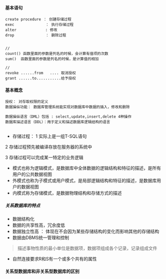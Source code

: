 
#### 基本语句
```
create procedure ： 创建存储过程
exec              ： 执行存储过程
alter             : 修改
drop              ： 删除过程


//
count() 函数里面的参数是列名的时候，会计算有值项的次数
sum()  函数里面的参数是列名的时候，是计算值的相加

//
revoke ......from   .... 取消授权
grant ......to...........给予授权

```
#### 基本概念
```
授权： 对存取权限的定义
数据操纵功能： 数据库管理系统能实现对数据库中数据的插入，修改和删除

数据操纵语言（DML）包括 : select,update,insert,delete 4种操作
数据库描述语言（DDL）：用于定义和描述数据库逻辑结构的语言


```
+ 存储过程：
1 实际上是一组T-SQL语句  
 
2 存储过程预先被编译存放在服务器的系统中  

3 存储过程可以完成某一特定的业务逻辑  

+ 模式也称为逻辑模式，是数据库中全体数据的逻辑结构和特征的描述，是所有用户的公共数据视图
+ 外模式也称为子模式或用户模式，是局部逻辑结构和特征的描述，是数据库用户的数据视图
+ 内模式称为存储模式，是数据物理结构和存储方式的描述

##### 关系数据库的特点
+ 数据结构化
+ 数据的共享性高，冗余度低
+ 数据独立性高   ： 体现在不会因为某些存储结构的变化而影响其他的存储结构
+ 数据由DBMS统一管理和控制

> 描述事物性质的最小单位是数据项，数据项组成各个记录，记录组成文件

+ 自然连接要求R和S有一个或多个共有的属性

#### 关系型数据库和非关系型数据库的区别

